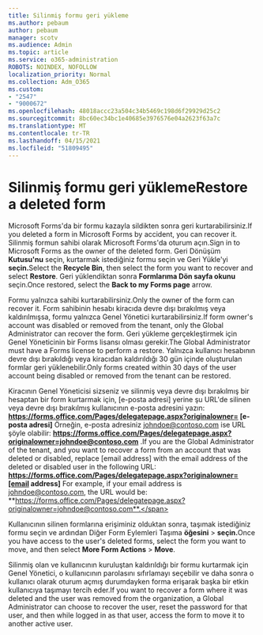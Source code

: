 ```yaml
---
title: Silinmiş formu geri yükleme
ms.author: pebaum
author: pebaum
manager: scotv
ms.audience: Admin
ms.topic: article
ms.service: o365-administration
ROBOTS: NOINDEX, NOFOLLOW
localization_priority: Normal
ms.collection: Adm_O365
ms.custom:
- "2547"
- "9000672"
ms.openlocfilehash: 48018accc23a504c34b5469c198d6f29929d25c2
ms.sourcegitcommit: 8bc60ec34bc1e40685e3976576e04a2623f63a7c
ms.translationtype: MT
ms.contentlocale: tr-TR
ms.lasthandoff: 04/15/2021
ms.locfileid: "51809495"
---
```

# <a name="restore-a-deleted-form"></a><span data-ttu-id="e979e-102">Silinmiş formu geri yükleme</span><span class="sxs-lookup"><span data-stu-id="e979e-102">Restore a deleted form</span></span>

<span data-ttu-id="e979e-103">Microsoft Forms'da bir formu kazayla sildikten sonra geri kurtarabilirsiniz.</span><span class="sxs-lookup"><span data-stu-id="e979e-103">If you deleted a form in Microsoft Forms by accident, you can recover it.</span></span> <span data-ttu-id="e979e-104">Silinmiş formun sahibi olarak Microsoft Forms'da oturum açın.</span><span class="sxs-lookup"><span data-stu-id="e979e-104">Sign in to Microsoft Forms as the owner of the deleted form.</span></span> <span data-ttu-id="e979e-105">Geri Dönüşüm **Kutusu'nu** seçin, kurtarmak istediğiniz formu seçin ve Geri Yükle'yi **seçin.**</span><span class="sxs-lookup"><span data-stu-id="e979e-105">Select the **Recycle Bin**, then select the form you want to recover and select **Restore**.</span></span> <span data-ttu-id="e979e-106">Geri yüklendiktan sonra **Formlarıma Dön sayfa okunu** seçin.</span><span class="sxs-lookup"><span data-stu-id="e979e-106">Once restored, select the **Back to my Forms page** arrow.</span></span>

<span data-ttu-id="e979e-107">Formu yalnızca sahibi kurtarabilirsiniz.</span><span class="sxs-lookup"><span data-stu-id="e979e-107">Only the owner of the form can recover it.</span></span> <span data-ttu-id="e979e-108">Form sahibinin hesabı kiracıda devre dışı bırakılmış veya kaldırılmışsa, formu yalnızca Genel Yönetici kurtarabilirsiniz.</span><span class="sxs-lookup"><span data-stu-id="e979e-108">If form owner's account was disabled or removed from the tenant, only the Global Administrator can recover the form.</span></span> <span data-ttu-id="e979e-109">Geri yükleme gerçekleştirmek için Genel Yöneticinin bir Forms lisansı olması gerekir.</span><span class="sxs-lookup"><span data-stu-id="e979e-109">The Global Administrator must have a Forms license to perform a restore.</span></span> <span data-ttu-id="e979e-110">Yalnızca kullanıcı hesabının devre dışı bırakıldığı veya kiracıdan kaldırıldığı 30 gün içinde oluşturulan formlar geri yüklenebilir.</span><span class="sxs-lookup"><span data-stu-id="e979e-110">Only forms created within 30 days of the user account being disabled or removed from the tenant can be restored.</span></span>

<span data-ttu-id="e979e-111">Kiracının Genel Yöneticisi sizseniz ve silinmiş veya devre dışı bırakılmış bir hesaptan bir form kurtarmak için, [e-posta adresi] yerine şu URL'de silinen veya devre dışı bırakılmış kullanıcının e-posta adresini yazın: **https://forms.office.com/Pages/delegatepage.aspx?originalowner= [e-posta adresi]** Örneğin, e-posta adresiniz johndoe@contoso.com ise URL şöyle olabilir: **https://forms.office.com/Pages/delegatepage.aspx?originalowner=johndoe@contoso.com** .</span><span class="sxs-lookup"><span data-stu-id="e979e-111">If you are the Global Administrator of the tenant, and you want to recover a form from an account that was deleted or disabled, replace [email address] with the email address of the deleted or disabled user in the following URL: **https://forms.office.com/Pages/delegatepage.aspx?originalowner=[email address]** For example, if your email address is johndoe@contoso.com, the URL would be: **https://forms.office.com/Pages/delegatepage.aspx?originalowner=johndoe@contoso.com**.</span></span> 

<span data-ttu-id="e979e-112">Kullanıcının silinen formlarına erişiminiz olduktan sonra, taşımak istediğiniz formu seçin ve ardından Diğer Form Eylemleri Taşıma **öğesini**  >  **seçin.**</span><span class="sxs-lookup"><span data-stu-id="e979e-112">Once you have access to the user's deleted forms, select the form you want to move, and then select **More Form Actions** > **Move**.</span></span>

<span data-ttu-id="e979e-113">Silinmiş olan ve kullanıcının kuruluştan kaldırıldığı bir formu kurtarmak için Genel Yönetici, o kullanıcının parolasını sıfırlamayı seçebilir ve daha sonra o kullanıcı olarak oturum açmış durumdayken forma erişarak başka bir etkin kullanıcıya taşımayı tercih eder.</span><span class="sxs-lookup"><span data-stu-id="e979e-113">If you want to recover a form where it was deleted and the user was removed from the organization, a Global Administrator can choose to recover the user, reset the password for that user, and then while logged in as that user, access the form to move it to another active user.</span></span> 